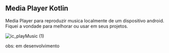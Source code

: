 ## Media Player Kotlin
Media Player para reproduzir musica localmente de um dispositivo android. Fiquei a vondade para melhorar ou usar em seus projetos.

![ic_playMusic (1)](https://user-images.githubusercontent.com/72363971/113521924-16217080-9573-11eb-84fa-24464304907d.png)

obs: em desenvolvimento
